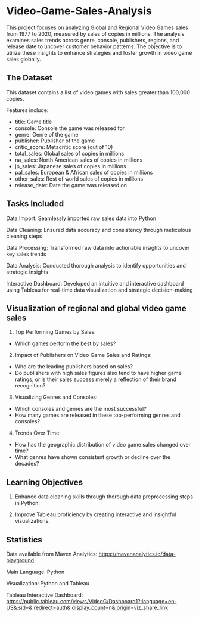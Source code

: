 # Video-Game-Sales-Analysis

This project focuses on analyzing Global and Regional Video Games sales from 1977 to 2020, measured by sales of copies in millions. The analysis examines sales trends across genre, console, publishers, regions, and release date to uncover customer behavior patterns. The objective is to utilize these insights to enhance strategies and foster growth in video game sales globally.

## The Dataset
This dataset contains a list of video games with sales greater than 100,000 copies.

Features include:
- title:	Game title
- console:	Console the game was released for
- genre:	Genre of the game
- publisher:	Publisher of the game
- critic_score:	Metacritic score (out of 10)
- total_sales:	Global sales of copies in millions
- na_sales:	North American sales of copies in millions
- jp_sales:	Japanese sales of copies in millions
- pal_sales:	European & African sales of copies in millions
- other_sales:	Rest of world sales of copies in millions
- release_date:	Date the game was released on

## Tasks Included

Data Import: Seamlessly imported raw sales data into Python

Data Cleaning: Ensured data accuracy and consistency through meticulous cleaning steps

Data Processing: Transformed raw data into actionable insights to uncover key sales trends

Data Analysis: Conducted thorough analysis to identify opportunities and strategic insights

Interactive Dashboard: Developed an intuitive and interactive dashboard using Tableau for real-time data visualization and strategic decision-making

## Visualization of regional and global video game sales
1. Top Performing Games by Sales:
- Which games perform the best by sales?

2. Impact of Publishers on Video Game Sales and Ratings:
- Who are the leading publishers based on sales?
- Do publishers with high sales figures also tend to have higher game ratings, or is their sales success merely a reflection of their brand recognition?

3. Visualizing Genres and Consoles:
- Which consoles and genres are the most successful?
- How many games are released in these top-performing genres and consoles? 

4. Trends Over Time:
- How has the geographic distribution of video game sales changed over time?
- What genres have shown consistent growth or decline over the decades?


## Learning Objectives
1. Enhance data cleaning skills through thorough data preprocessing steps in Python.

2. Improve Tableau proficiency by creating interactive and insightful visualizations.

## Statistics

Data available from Maven Analytics: https://mavenanalytics.io/data-playground

Main Language: Python

Visualization: Python and Tableau

Tableau Interactive Dashboard:
https://public.tableau.com/views/VideoG/Dashboard1?:language=en-US&:sid=&:redirect=auth&:display_count=n&:origin=viz_share_link
